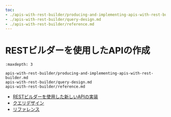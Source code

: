 ```yaml
---
toc:
- ./apis-with-rest-builder/producing-and-implementing-apis-with-rest-builder.md
- ./apis-with-rest-builder/query-design.md
- ./apis-with-rest-builder/reference.md
---
```

# RESTビルダーを使用したAPIの作成

```{toctree}
:maxdepth: 3

apis-with-rest-builder/producing-and-implementing-apis-with-rest-builder.md
apis-with-rest-builder/query-design.md
apis-with-rest-builder/reference.md
```

- [RESTビルダーを使用した新しいAPIの実装](./apis-with-rest-builder/producing-and-implementing-apis-with-rest-builder.md)
- [クエリデザイン](./apis-with-rest-builder/query-design.md)
- [リファレンス](./apis-with-rest-builder/reference.md)